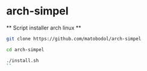 # arch-simpel
** Script installer arch linux **

```bash
git clone https://github.com/matobodol/arch-simpel
```
```bash
cd arch-simpel
```
```bash
./install.sh
``
